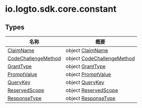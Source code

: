# io.logto.sdk.core.constant


## Types

| 名称 | 概要 |
|---|---|
| [ClaimName](-claim-name/index.md) | object [ClaimName](-claim-name/index.md) |
| [CodeChallengeMethod](-code-challenge-method/index.md) | object [CodeChallengeMethod](-code-challenge-method/index.md) |
| [GrantType](-grant-type/index.md) | object [GrantType](-grant-type/index.md) |
| [PromptValue](-prompt-value/index.md) | object [PromptValue](-prompt-value/index.md) |
| [QueryKey](-query-key/index.md) | object [QueryKey](-query-key/index.md) |
| [ReservedScope](-reserved-scope/index.md) | object [ReservedScope](-reserved-scope/index.md) |
| [ResponseType](-response-type/index.md) | object [ResponseType](-response-type/index.md) |
